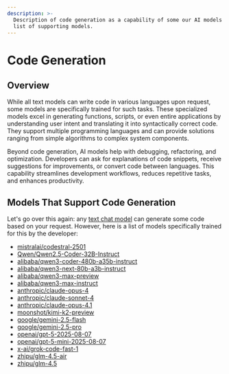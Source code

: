 ```yaml
---
description: >-
  Description of code generation as a capability of some our AI models and a
  list of supporting models.
---
```


# Code Generation

## Overview

While all text models can write code in various languages upon request, some models are specifically trained for such tasks. These specialized models excel in generating functions, scripts, or even entire applications by understanding user intent and translating it into syntactically correct code. They support multiple programming languages and can provide solutions ranging from simple algorithms to complex system components.

Beyond code generation, AI models help with debugging, refactoring, and optimization. Developers can ask for explanations of code snippets, receive suggestions for improvements, or convert code between languages. This capability streamlines development workflows, reduces repetitive tasks, and enhances productivity.

## Models That Support Code Generation

Let's go over this again: any [text chat model](../api-references/model-database.md#text-models-llm) can generate some code based on your request. However, here is a list of models specifically trained for this by the developer:

* [mistralai/codestral-2501](../api-references/text-models-llm/Mistral-AI/codestral-2501.md)
* [Qwen/Qwen2.5-Coder-32B-Instruct](../api-references/text-models-llm/Alibaba-Cloud/Qwen2.5-Coder-32B-Instruct.md)
* [alibaba/qwen3-coder-480b-a35b-instruct](../api-references/text-models-llm/alibaba-cloud/qwen3-coder-480b-a35b-instruct.md)
* [alibaba/qwen3-next-80b-a3b-instruct](../api-references/text-models-llm/alibaba-cloud/qwen3-next-80b-a3b-instruct.md)
* [alibaba/qwen3-max-preview](../api-references/text-models-llm/alibaba-cloud/qwen3-max-preview.md)
* [alibaba/qwen3-max-instruct](../api-references/text-models-llm/alibaba-cloud/qwen3-max-instruct.md)
* [anthropic/claude-opus-4](../api-references/text-models-llm/anthropic/claude-4-opus.md)
* [anthropic/claude-sonnet-4](../api-references/text-models-llm/anthropic/claude-4-sonnet.md)
* [anthropic/claude-opus-4.1](../api-references/text-models-llm/anthropic/claude-opus-4.1.md)
* [moonshot/kimi-k2-preview](../api-references/text-models-llm/moonshot/kimi-k2-preview.md)
* [google/gemini-2.5-flash](../api-references/text-models-llm/google/gemini-2.5-flash.md)
* [google/gemini-2.5-pro](../api-references/text-models-llm/google/gemini-2.5-pro.md)
* [openai/gpt-5-2025-08-07](../api-references/text-models-llm/openai/gpt-5.md)
* [openai/gpt-5-mini-2025-08-07](../api-references/text-models-llm/openai/gpt-5-mini.md)
* [x-ai/grok-code-fast-1](../api-references/text-models-llm/xai/grok-code-fast-1.md)
* [zhipu/glm-4.5-air](../api-references/text-models-llm/zhipu/glm-4.5-air.md)
* [zhipu/glm-4.5](../api-references/text-models-llm/zhipu/glm-4.5.md)
